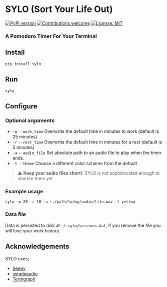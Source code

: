 # SYLO (Sort Your Life Out)
[![PyPI version](https://badge.fury.io/py/sylo.svg)](https://badge.fury.io/py/sylo)
[![Contributions welcome](https://img.shields.io/badge/contributions-welcome-brightgreen.svg)](CONTRIBUTING.md)
[![License: MIT](https://img.shields.io/badge/License-MIT-brightgreen.svg)](https://opensource.org/licenses/MIT)

### A Pomodoro Timer For Your Terminal

## Install

```shell
pip install sylo
```

## Run

```shell
sylo
```

## Configure

### Optional arguments

- `-w` `--work_time` Overwrite the default time in minutes to work (default is 25 minutes)
- `-r` `--rest_time` Overwrite the default time in minutes for a rest (default is 5 minutes)
- `-a` `--audio_file` Set absolute path to an audio file to play when the timer ends.
- `-t` `--theme` Choose a different color scheme from the default

> :warning: **Keep your audio files short!**: SYLO is not sophisticated enough to shorten them yet

### Example usage

```shell
sylo -w 20 -r 10 -a ~./path/to/my/audio/file.wav -t yellow
```

### Data file

Data is persisted to disk at `~/.sylo/sessions.dat`, if you remove the file you will lose your work history.

## Acknowledgements

SYLO uses;
- [beepy](https://github.com/prabeshdhakal/beepy-v1)
- [simpleaudio](https://github.com/hamiltron/py-simple-audio)
- [Termgraph](https://github.com/mkaz/termgraph)
